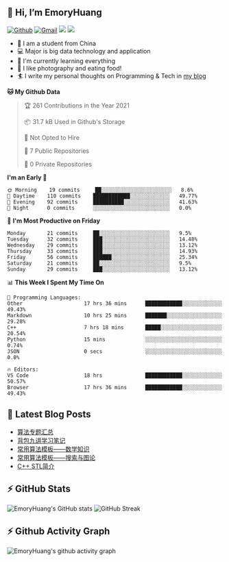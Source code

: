 ## 👋 Hi, I’m EmoryHuang
[![Github](https://img.shields.io/badge/-Github-000?style=flat&logo=Github&logoColor=white)](https://github.com/emoryhuang)
[![Gmail](https://img.shields.io/badge/-Gmail-c14438?style=flat&logo=Gmail&logoColor=white)](mailto:vunihbolvep@gmail.com)
![](https://komarev.com/ghpvc/?username=EmoryHuang)
![](https://img.shields.io/badge/build-passing-brightgreen)
- 🧐 I am a student from China
- 💻 Major is big data technology and application
- 🌱 I'm currently learning everything
- 👯 I like photography and eating food!
- 🏄‍ I write my personal thoughts on Programming & Tech in [my blog](emoryhuang.github.io)

<!--START_SECTION:waka-->
**🐱 My Github Data** 

> 🏆 261 Contributions in the Year 2021
 > 
> 📦 31.7 kB Used in Github's Storage 
 > 
> 🚫 Not Opted to Hire
 > 
> 📜 7 Public Repositories 
 > 
> 🔑 0 Private Repositories  
 > 
**I'm an Early 🐤** 

```text
🌞 Morning    19 commits     ██░░░░░░░░░░░░░░░░░░░░░░░   8.6% 
🌆 Daytime    110 commits    ████████████░░░░░░░░░░░░░   49.77% 
🌃 Evening    92 commits     ██████████░░░░░░░░░░░░░░░   41.63% 
🌙 Night      0 commits      ░░░░░░░░░░░░░░░░░░░░░░░░░   0.0%

```
📅 **I'm Most Productive on Friday** 

```text
Monday       21 commits     ██░░░░░░░░░░░░░░░░░░░░░░░   9.5% 
Tuesday      32 commits     ███░░░░░░░░░░░░░░░░░░░░░░   14.48% 
Wednesday    29 commits     ███░░░░░░░░░░░░░░░░░░░░░░   13.12% 
Thursday     33 commits     ███░░░░░░░░░░░░░░░░░░░░░░   14.93% 
Friday       56 commits     ██████░░░░░░░░░░░░░░░░░░░   25.34% 
Saturday     21 commits     ██░░░░░░░░░░░░░░░░░░░░░░░   9.5% 
Sunday       29 commits     ███░░░░░░░░░░░░░░░░░░░░░░   13.12%

```


📊 **This Week I Spent My Time On** 

```text
💬 Programming Languages: 
Other                    17 hrs 36 mins      ████████████░░░░░░░░░░░░░   49.43% 
Markdown                 10 hrs 25 mins      ███████░░░░░░░░░░░░░░░░░░   29.28% 
C++                      7 hrs 18 mins       █████░░░░░░░░░░░░░░░░░░░░   20.54% 
Python                   15 mins             ░░░░░░░░░░░░░░░░░░░░░░░░░   0.74% 
JSON                     0 secs              ░░░░░░░░░░░░░░░░░░░░░░░░░   0.0%

🔥 Editors: 
VS Code                  18 hrs              ████████████░░░░░░░░░░░░░   50.57% 
Browser                  17 hrs 36 mins      ████████████░░░░░░░░░░░░░   49.43%

```


<!--END_SECTION:waka-->

## 📕 Latest Blog Posts
<!-- STACKOVERFLOW:START -->
- [算法专题汇总](https://emoryhuang.cn/blog/1603169503.html)
- [背包九讲学习笔记](https://emoryhuang.cn/blog/381047778.html)
- [常用算法模板——数学知识](https://emoryhuang.cn/blog/1328337473.html)
- [常用算法模板——搜索与图论](https://emoryhuang.cn/blog/4096131275.html)
- [C++ STL简介](https://emoryhuang.cn/blog/1876408705.html)
<!-- STACKOVERFLOW:END -->

## ⚡ GitHub Stats
![EmoryHuang's GitHub stats](https://github-readme-stats.vercel.app/api?username=EmoryHuang&show_icons=true&theme=tokyonight)
![GitHub Streak](https://github-readme-streak-stats.herokuapp.com/?user=EmoryHuang&theme=tokyonight)


## ⚡ Github Activity Graph
![EmoryHuang's github activity graph](https://activity-graph.herokuapp.com/graph?username=EmoryHuang&theme=dracula)

<!---
EmoryHuang/EmoryHuang is a ✨ special ✨ repository because its `README.md` (this file) appears on your GitHub profile.
You can click the Preview link to take a look at your changes.
--->

